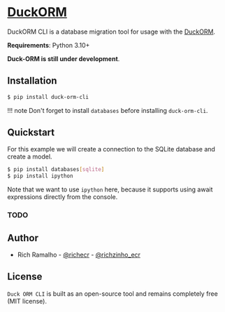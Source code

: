 # [DuckORM](https://pypi.org/project/duck-orm/)

DuckORM CLI is a database migration tool for usage with the [DuckORM](https://github.com/richecr/duck-orm).

**Requirements**: Python 3.10+

**Duck-ORM is still under development**.

## Installation

```bash
$ pip install duck-orm-cli
```

!!! note
    Don't forget to install `databases` before installing `duck-orm-cli`. 

## Quickstart

For this example we will create a connection to the SQLite database and create a model.

```bash
$ pip install databases[sqlite]
$ pip install ipython
```

Note that we want to use `ipython` here, because it supports using await expressions directly from the console.

### TODO


## Author

- Rich Ramalho - [@richecr](https://github.com/richecr) - [@richzinho_ecr](https://twitter.com/richzinho_ecr)

## License

`Duck ORM CLI` is built as an open-source tool and remains completely free (MIT license).
